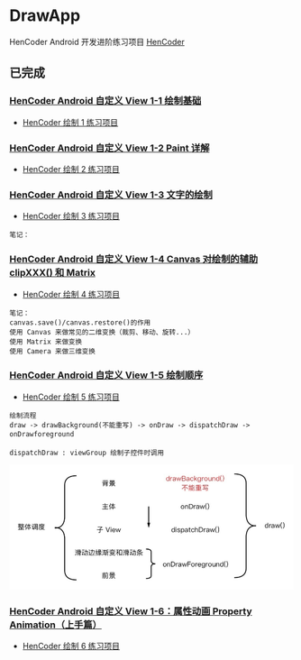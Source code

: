 # DrawApp
HenCoder Android 开发进阶练习项目
[HenCoder](https://github.com/hencoder)

## 已完成
### [HenCoder Android 自定义 View 1-1 绘制基础](http://hencoder.com/ui-1-1/)

- [HenCoder 绘制 1 练习项目](https://github.com/hencoder/PracticeDraw1)


### [HenCoder Android 自定义 View 1-2 Paint 详解](http://hencoder.com/ui-1-2/)
- [HenCoder 绘制 2 练习项目](https://github.com/hencoder/PracticeDraw2)

### [HenCoder Android 自定义 View 1-3 文字的绘制](http://hencoder.com/ui-1-3/)
- [HenCoder 绘制 3 练习项目](https://github.com/hencoder/PracticeDraw3)

```text
笔记：
```

### [HenCoder Android 自定义 View 1-4 Canvas 对绘制的辅助 clipXXX() 和 Matrix](http://hencoder.com/ui-1-4/)
- [HenCoder 绘制 4 练习项目](https://github.com/hencoder/PracticeDraw4)

```text
笔记：
canvas.save()/canvas.restore()的作用
使用 Canvas 来做常见的二维变换（裁剪、移动、旋转...）
使用 Matrix 来做变换
使用 Camera 来做三维变换
```

### [HenCoder Android 自定义 View 1-5 绘制顺序](http://hencoder.com/ui-1-5/)
- [HenCoder 绘制 5 练习项目](https://github.com/hencoder/PracticeDraw5)

```
绘制流程
draw -> drawBackground(不能重写) -> onDraw -> dispatchDraw -> onDrawforeground

dispatchDraw : viewGroup 绘制子控件时调用
```
![](images/canvas.jpg)


### [HenCoder Android 自定义 View 1-6：属性动画 Property Animation（上手篇）](http://hencoder.com/ui-1-6/)
- [HenCoder 绘制 6 练习项目](https://github.com/hencoder/PracticeDraw6)
